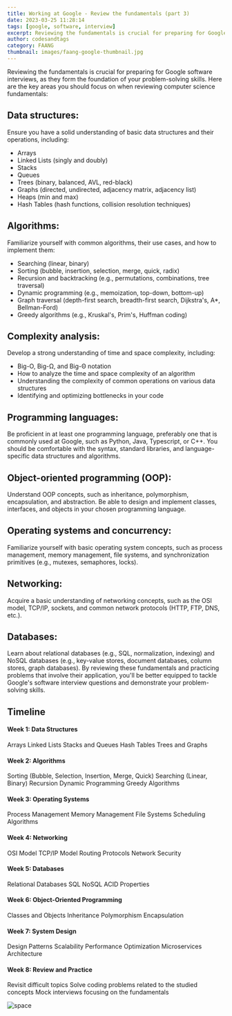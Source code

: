 ```yaml
---
title: Working at Google - Review the fundamentals (part 3)
date: 2023-03-25 11:28:14
tags: [google, software, interview]
excerpt: Reviewing the fundamentals is crucial for preparing for Google software interviews, as they form the foundation of your problem-solving skills.
author: codesandtags
category: FAANG
thumbnail: images/faang-google-thumbnail.jpg
---
```


Reviewing the fundamentals is crucial for preparing for Google software interviews, as they form the foundation of your problem-solving skills. Here are the key areas you should focus on when reviewing computer science fundamentals:

## Data structures:

Ensure you have a solid understanding of basic data structures and their operations, including:

- Arrays
- Linked Lists (singly and doubly)
- Stacks
- Queues
- Trees (binary, balanced, AVL, red-black)
- Graphs (directed, undirected, adjacency matrix, adjacency list)
- Heaps (min and max)
- Hash Tables (hash functions, collision resolution techniques)

## Algorithms:

Familiarize yourself with common algorithms, their use cases, and how to implement them:

- Searching (linear, binary)
- Sorting (bubble, insertion, selection, merge, quick, radix)
- Recursion and backtracking (e.g., permutations, combinations, tree traversal)
- Dynamic programming (e.g., memoization, top-down, bottom-up)
- Graph traversal (depth-first search, breadth-first search, Dijkstra's, A\*, Bellman-Ford)
- Greedy algorithms (e.g., Kruskal's, Prim's, Huffman coding)

## Complexity analysis:

Develop a strong understanding of time and space complexity, including:

- Big-O, Big-Ω, and Big-Θ notation
- How to analyze the time and space complexity of an algorithm
- Understanding the complexity of common operations on various data structures
- Identifying and optimizing bottlenecks in your code

## Programming languages:

Be proficient in at least one programming language, preferably one that is commonly used at Google, such as Python, Java, Typescript, or C++. You should be comfortable with the syntax, standard libraries, and language-specific data structures and algorithms.

## Object-oriented programming (OOP):

Understand OOP concepts, such as inheritance, polymorphism, encapsulation, and abstraction. Be able to design and implement classes, interfaces, and objects in your chosen programming language.

## Operating systems and concurrency:

Familiarize yourself with basic operating system concepts, such as process management, memory management, file systems, and synchronization primitives (e.g., mutexes, semaphores, locks).

## Networking:

Acquire a basic understanding of networking concepts, such as the OSI model, TCP/IP, sockets, and common network protocols (HTTP, FTP, DNS, etc.).

## Databases:

Learn about relational databases (e.g., SQL, normalization, indexing) and NoSQL databases (e.g., key-value stores, document databases, column stores, graph databases).
By reviewing these fundamentals and practicing problems that involve their application, you'll be better equipped to tackle Google's software interview questions and demonstrate your problem-solving skills.

## Timeline

#### Week 1: Data Structures

Arrays
Linked Lists
Stacks and Queues
Hash Tables
Trees and Graphs

#### Week 2: Algorithms

Sorting (Bubble, Selection, Insertion, Merge, Quick)
Searching (Linear, Binary)
Recursion
Dynamic Programming
Greedy Algorithms

#### Week 3: Operating Systems

Process Management
Memory Management
File Systems
Scheduling Algorithms

#### Week 4: Networking

OSI Model
TCP/IP Model
Routing Protocols
Network Security

#### Week 5: Databases

Relational Databases
SQL
NoSQL
ACID Properties

#### Week 6: Object-Oriented Programming

Classes and Objects
Inheritance
Polymorphism
Encapsulation

#### Week 7: System Design

Design Patterns
Scalability
Performance Optimization
Microservices Architecture

#### Week 8: Review and Practice

Revisit difficult topics
Solve coding problems related to the studied concepts
Mock interviews focusing on the fundamentals

![space](images/working-at-google-review-the-fundamentals-hero.jpg)
